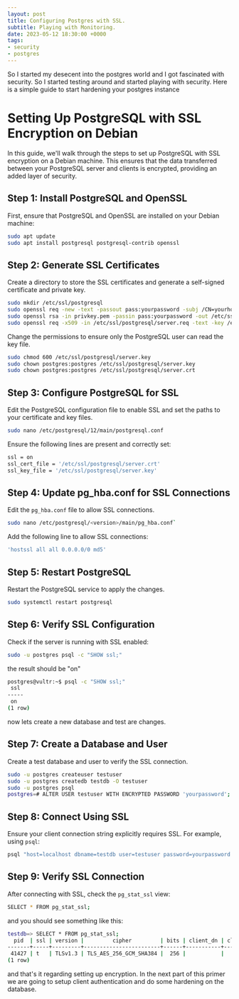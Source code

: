 ```yaml
---
layout: post
title: Configuring Postgres with SSL.
subtitle: Playing with Monitoring.
date: 2023-05-12 18:30:00 +0000
tags:
- security
- postgres
---
```




So I started my desecent into the postgres world and I got fascinated with security. So I started testing around and started playing with security. Here is a simple guide to start hardening your postgres instance


# Setting Up PostgreSQL with SSL Encryption on Debian

In this guide, we'll walk through the steps to set up PostgreSQL with SSL encryption on a Debian machine. This ensures that the data transferred between your PostgreSQL server and clients is encrypted, providing an added layer of security.

## Step 1: Install PostgreSQL and OpenSSL

First, ensure that PostgreSQL and OpenSSL are installed on your Debian machine:

```bash
sudo apt update
sudo apt install postgresql postgresql-contrib openssl

```

## Step 2: Generate SSL Certificates

Create a directory to store the SSL certificates and generate a self-signed certificate and private key.

```bash
sudo mkdir /etc/ssl/postgresql
sudo openssl req -new -text -passout pass:yourpassword -subj /CN=yourhostname -out /etc/ssl/postgresql/server.req
sudo openssl rsa -in privkey.pem -passin pass:yourpassword -out /etc/ssl/postgresql/server.key
sudo openssl req -x509 -in /etc/ssl/postgresql/server.req -text -key /etc/ssl/postgresql/server.key -out /etc/ssl/postgresql/server.crt
```

Change the permissions to ensure only the PostgreSQL user can read the key file.


```bash
sudo chmod 600 /etc/ssl/postgresql/server.key
sudo chown postgres:postgres /etc/ssl/postgresql/server.key
sudo chown postgres:postgres /etc/ssl/postgresql/server.crt
```

## Step 3: Configure PostgreSQL for SSL

Edit the PostgreSQL configuration file to enable SSL and set the paths to your certificate and key files.

```bash
sudo nano /etc/postgresql/12/main/postgresql.conf
```
Ensure the following lines are present and correctly set:
```bash
ssl = on
ssl_cert_file = '/etc/ssl/postgresql/server.crt'
ssl_key_file = '/etc/ssl/postgresql/server.key'
```

## Step 4: Update pg_hba.conf for SSL Connections
Edit the `pg_hba.conf` file to allow SSL connections.
```bash
sudo nano /etc/postgresql/<version>/main/pg_hba.conf`
```
Add the following line to allow SSL connections:
```bash
'hostssl all all 0.0.0.0/0 md5'
```

## Step 5: Restart PostgreSQL
Restart the PostgreSQL service to apply the changes.
```bash
sudo systemctl restart postgresql
```

## Step 6: Verify SSL Configuration
Check if the server is running with SSL enabled:
```bash
sudo -u postgres psql -c "SHOW ssl;"
```

the result should be "on"
```bash
postgres@vultr:~$ psql -c "SHOW ssl;"
 ssl 
-----
 on
(1 row)


```

now lets create a new database and test are changes.

## Step 7: Create a Database and User

Create a test database and user to verify the SSL connection.

```bash
sudo -u postgres createuser testuser
sudo -u postgres createdb testdb -O testuser
sudo -u postgres psql
postgres=# ALTER USER testuser WITH ENCRYPTED PASSWORD 'yourpassword';

```

## Step 8: Connect Using SSL
Ensure your client connection string explicitly requires SSL. For example, using `psql`:
```bash 
psql "host=localhost dbname=testdb user=testuser password=yourpassword sslmode=require"
```

## Step 9: Verify SSL Connection
After connecting with SSL, check the `pg_stat_ssl` view:
```bash
SELECT * FROM pg_stat_ssl;
```

and you should see something like this:
```bash
testdb=> SELECT * FROM pg_stat_ssl;
  pid  | ssl | version |         cipher         | bits | client_dn | client_serial | issuer_dn 
-------+-----+---------+------------------------+------+-----------+---------------+-----------
 41427 | t   | TLSv1.3 | TLS_AES_256_GCM_SHA384 |  256 |           |               | 
(1 row)

```

and that's it regarding setting up encryption. In the next part of this primer we are going to setup client authentication and do some hardening on the database.
